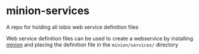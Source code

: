 # minion-services
A repo for holding all iobio web service definition files

Web service definition files can be used to create a webservice by installing [minion](https://github.com/iobio/minion#developers) and placing the definition file in the ```minion/services/``` directory
